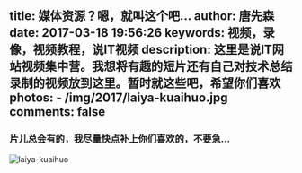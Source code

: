 title: 媒体资源？嗯，就叫这个吧...
author: 唐先森
date: 2017-03-18 19:56:26
keywords: 视频，录像，视频教程，说IT视频
description: 这里是说IT网站视频集中营。我想将有趣的短片还有自己对技术总结录制的视频放到这里。暂时就这些吧，希望你们喜欢
photos:
	- /img/2017/laiya-kuaihuo.jpg
comments: false
---

### 片儿总会有的，我尽量快点补上你们喜欢的，不要急...

![laiya-kuaihuo](/img/2017/laiya-kuaihuo.jpg)


